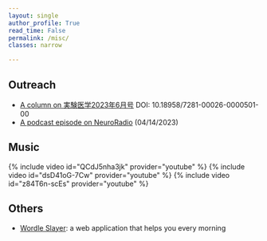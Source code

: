```yaml
---
layout: single
author_profile: True
read_time: False
permalink: /misc/
classes: narrow

---
```

## Outreach

* [A column on 実験医学2023年6月号][jikkenigaku] DOI: 10.18958/7281-00026-0000501-00
* [A podcast episode on NeuroRadio][nr] (04/14/2023)

[jikkenigaku]: https://doi.org/10.18958/7281-00026-0000501-00
[nr]: https://neuroradio.tokyo/2023/04/14/55-and-your-mouse-can-sing/

## Music

{% include video id="QCdJ5nha3jk" provider="youtube" %}
{% include video id="dsD41oG-7Cw" provider="youtube" %}
{% include video id="z84T6n-scEs" provider="youtube" %}

## Others

* [Wordle Slayer]: a web application that helps you every morning

[Wordle Slayer]: https://yukifujishima.com/wordleslayer/
